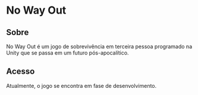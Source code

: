 # No Way Out

## Sobre

No Way Out é um jogo de sobrevivência em terceira pessoa programado na Unity que se passa em um futuro pós-apocalítico.

## Acesso

Atualmente, o jogo se encontra em fase de desenvolvimento.

